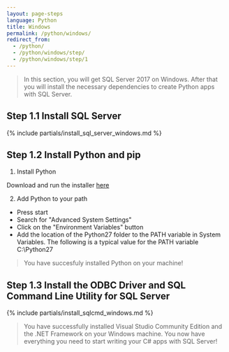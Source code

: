 ```yaml
---
layout: page-steps
language: Python
title: Windows
permalink: /python/windows/
redirect_from:
  - /python/
  - /python/windows/step/
  - /python/windows/step/1
---
```


> In this section, you will get SQL Server 2017 on Windows. After that you will install the necessary dependencies to create Python apps with SQL Server. 

## Step 1.1 Install SQL Server
{% include partials/install_sql_server_windows.md %}

## Step 1.2 Install Python and pip

1. Install Python

Download and run the installer [here](https://www.python.org/downloads/)

2. Add Python to your path

- Press start 
- Search for "Advanced System Settings" 
- Click on the "Environment Variables" button 
- Add the location of the Python27 folder to the PATH variable in System Variables. The following is a typical value for the PATH variable C:\Python27

> You have succesfuly installed Python on your machine! 

## Step 1.3 Install the ODBC Driver and SQL Command Line Utility for SQL Server
{% include partials/install_sqlcmd_windows.md %}

> You have successfully installed Visual Studio Community Edition and the .NET Framework on your Windows machine. You now have everything you need to start writing your C# apps with SQL Server!
